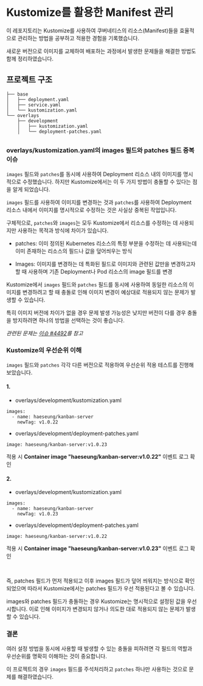 # Kustomize를 활용한 Manifest 관리

이 레포지토리는 Kustomize를 사용하여 쿠버네티스의 리소스(Manifest)들을 효율적으로 관리하는 방법을 공부하고 적용한 경험을 기록했습니다.

새로운 버전으로 이미지를 교체하여 배포하는 과정에서 발생한 문제들을 해결한 방법도 함께 정리하였습니다.

## 프로젝트 구조

```
├── base
│   ├── deployment.yaml
│   ├── service.yaml
│   └── kustomization.yaml
└── overlays
    ├── development
    │   ├── kustomization.yaml
    │   └── deployment-patches.yaml
```

##

### overlays/kustomization.yaml의 images 필드와 patches 필드 중복 이슈

`images` 필드와 `patches`를 동시에 사용하여 Deployment 리소스 내의 이미지를 명시적으로 수정했습니다. 하지만 Kustomize에서는 이 두 가지 방법이 충돌할 수 있다는 점을 알게 되었습니다.

`images` 필드를 사용하여 이미지를 변경하는 것과 `patches`를 사용하여 Deployment 리소스 내에서 이미지를 명시적으로 수정하는 것은 사실상 중복된 작업입니다.

구체적으로, `patches`와 `images`는 모두 Kustomize에서 리소스를 수정하는 데 사용되지만 사용하는 목적과 방식에 차이가 있습니다.

- patches: 이미 정의된 Kubernetes 리소스의 특정 부분을 수정하는 데 사용되는데 이미 존재하는 리소스의 필드나 값을 덮어씌우는 방식

- Images: 이미지를 변경하는 데 특화된 필드로 이미지와 관련된 값만을 변경하고자 할 때 사용하며 기존 Deployment나 Pod 리소스의 image 필드를 변경

Kustomize에서 `images` 필드와 `patches` 필드를 동시에 사용하여 동일한 리소스의 이미지를 변경하려고 할 때 충돌로 인해 이미지 변경이 예상대로 적용되지 않는 문제가 발생할 수 있습니다.

특히 이미지 버전에 차이가 없을 경우 문제 발생 가능성은 낮지만 버전이 다를 경우 충돌을 방지하려면 하나의 방법을 선택하는 것이 좋습니다.

_관련된 문제는 [이슈 #4492](https://github.com/kubernetes-sigs/kustomize/issues/4492)를 참고_

### Kustomize의 우선순위 이해

`images` 필드와 `patches` 각각 다른 버전으로 적용하여 우선순위 적용 테스트를 진행해보았습니다.

#### 1.

- overlays/development/kustomization.yaml

```
images:
  - name: haeseung/kanban-server
    newTag: v1.0.22
```

- overlays/development/deployment-patches.yaml

```
image: haeseung/kanban-server:v1.0.23
```

적용 시 **Container image "haeseung/kanban-server:v1.0.22"** 이벤트 로그 확인

#### 2.

- overlays/development/kustomization.yaml

```
images:
  - name: haeseung/kanban-server
    newTag: v1.0.23
```

- overlays/development/deployment-patches.yaml

```
image: haeseung/kanban-server:v1.0.22
```

적용 시 **Container image "haeseung/kanban-server:v1.0.23"** 이벤트 로그 확인

<br>

즉, patches 필드가 먼저 적용되고 이후 images 필드가 덮어 씌워지는 방식으로 확인되었으며 따라서 Kustomize에서는 patches 필드가 우선 적용된다고 볼 수 있습니다.

images와 patches 필드가 충돌하는 경우 Kustomize는 명시적으로 설정된 값을 우선시합니다. 이로 인해 이미지가 변경되지 않거나 의도한 대로 적용되지 않는 문제가 발생할 수 있습니다.

### 결론

여러 설정 방법을 동시에 사용할 때 발생할 수 있는 충돌을 피하려면 각 필드의 역할과 우선순위를 명확히 이해하는 것이 중요합니다.

이 프로젝트의 경우 `images` 필드를 주석처리하고 `patches` 하나만 사용하는 것으로 문제를 해결하였습니다.
